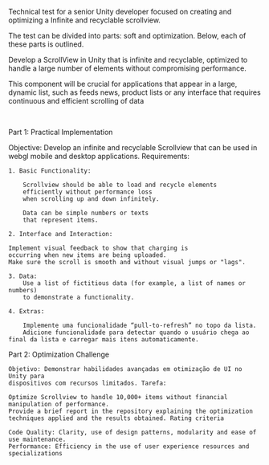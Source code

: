 Technical test for a senior Unity developer 
focused on creating and optimizing a Infinite and recyclable scrollview. 

The test can be divided into parts: soft and optimization. 
Below, each of these parts is outlined.

Develop a ScrollView in Unity that is infinite and recyclable, 
optimized to handle a large number of elements 
without compromising performance. 

This component will be crucial for applications that appear in a large, dynamic list, such as feeds news, product lists or any interface that requires continuous and efficient scrolling of data

<br>

Part 1: Practical Implementation

Objective: Develop an infinite and recyclable Scrollview that can be used in webgl mobile and desktop applications. Requirements:

    1. Basic Functionality:
    
        Scrollview should be able to load and recycle elements
        efficiently without performance loss 
        when scrolling up and down infinitely.

        Data can be simple numbers or texts 
        that represent items.

    2. Interface and Interaction:
    
    Implement visual feedback to show that charging is
    occurring when new items are being uploaded.
    Make sure the scroll is smooth and without visual jumps or "lags".

    3. Data:
        Use a list of fictitious data (for example, a list of names or numbers)
        to demonstrate a functionality.

    4. Extras:
        
        Implemente uma funcionalidade “pull-to-refresh” no topo da lista.
        Adicione funcionalidade para detectar quando o usuário chega ao final da lista e carregar mais itens automaticamente.

Part 2: Optimization Challenge

    Objetivo: Demonstrar habilidades avançadas em otimização de UI no Unity para
    dispositivos com recursos limitados. Tarefa:

    Optimize Scrollview to handle 10,000+ items without financial manipulation of performance. 
    Provide a brief report in the repository explaining the optimization techniques applied and the results obtained. Rating criteria

    Code Quality: Clarity, use of design patterns, modularity and ease of use maintenance.
    Performance: Efficiency in the use of user experience resources and specializations

